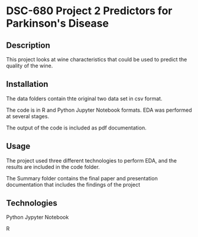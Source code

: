 # DSC-680 Project 2 Predictors for Parkinson's Disease

## Description

This project looks at wine characteristics that could be used to predict the quality of the wine.

## Installation

The data folders contain thte original two data set in csv format.

The code is in R and Python Jupyter Notebook formats. EDA was performed at several stages.

The output of the code is included as pdf documentation.

## Usage

The project used three different technologies to perform EDA, and the results are included in the code folder.

The Summary folder contains the final paper and presentation documentation that includes the findings of the project

## Technologies

Python Jypyter Notebook

R
